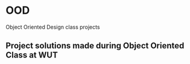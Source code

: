# OOD
Object Oriented Design class projects

## Project solutions made during Object Oriented Class at WUT
